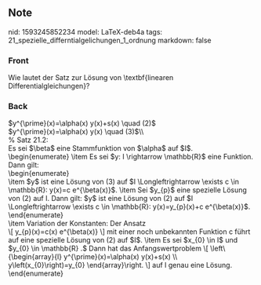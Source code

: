 ## Note
nid: 1593245852234
model: LaTeX-deb4a
tags: 21_spezielle_differntialgelichungen_1_ordnung
markdown: false

### Front
Wie lautet der Satz zur Lösung von \textbf{linearen Differentialgleichungen}?

### Back
<div>
  $y^{\prime}(x)=\alpha(x) y(x)+s(x) \quad (2)$
</div>
<div>
  $y^{\prime}(x)=\alpha(x) y(x) \quad (3)$\\
</div>% Satz 21.2:
<div>
  Es sei $\beta$ eine Stammfunktion von $\alpha$ auf $I$.
  <div>
    \begin{enumerate} \item Es sei $y: I \rightarrow \mathbb{R}$
    eine Funktion. Dann gilt:
  </div>
  <div>
    \begin{enumerate}
  </div>
  <div>
    \item $y$ ist eine Lösung von (3) auf $I \Longleftrightarrow
    \exists c \in \mathbb{R}: y(x)=c e^{\beta(x)}$. \item Sei
    $y_{p}$ eine spezielle Lösung von (2) auf I. Dann gilt: $y$ ist
    eine Lösung von (2) auf $I \Longleftrightarrow \exists c \in
    \mathbb{R}: y(x)=y_{p}(x)+c e^{\beta(x)}$. \end{enumerate}
  </div>
  <div>
    \item Variation der Konstanten: Der Ansatz
  </div>
  <div>
    \[ y_{p}(x)=c(x) e^{\beta(x)} \] mit einer noch unbekannten
    Funktion c führt auf eine spezielle Lösung von (2) auf $I$.
    \item Es sei $x_{0} \in I$ und $y_{0} \in \mathbb{R} .$ Dann
    hat das Anfangswertproblem \[ \left\{\begin{array}{l}
    y^{\prime}(x)=\alpha(x) y(x)+s(x) \\ y\left(x_{0}\right)=y_{0}
    \end{array}\right. \] auf I genau eine Lösung.
  </div>
</div>
<div>
  \end{enumerate}
</div>
